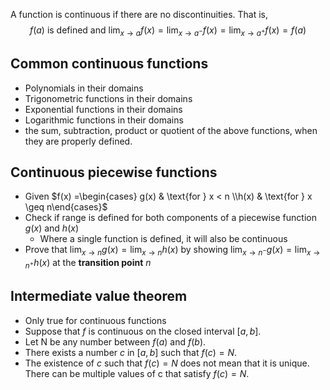 A function is continuous if there are no discontinuities. That is, $$
f(a) \text{ is defined and } \displaystyle\lim_{ x \to a } f(x) = \displaystyle\lim_{ x \to a^- } f(x) = \displaystyle\lim_{ x \to a^+ } f(x) = f(a)
$$
## Common continuous functions
- Polynomials in their domains
- Trigonometric functions in their domains
- Exponential functions in their domains
- Logarithmic functions in their domains
- the sum, subtraction, product or quotient of the above functions, when they are properly defined.

## Continuous piecewise functions
- Given $f(x) =\begin{cases} g(x) & \text{for } x < n \\h(x) & \text{for } x \geq n\end{cases}$
- Check if range is defined for both components of a piecewise function $g(x)$ and $h(x)$
	- Where a single function is defined, it will also be continuous
- Prove that $\displaystyle\lim_{x \to n}g(x) = \displaystyle\lim_{x \to n}h(x)$ by showing $\displaystyle\lim_{x \to n^-}g(x) = \displaystyle\lim_{x \to n^+}h(x)$ at the **transition point** $n$

## Intermediate value theorem
- Only true for continuous functions
- Suppose that $f$ is continuous on the closed interval $[a, b]$.
- Let N be any number between $f(a)$ and $f(b)$.
- There exists a number $c$ in $[a, b]$ such that $f(c) = N$.
- The existence of $c$ such that $f(c) = N$ does not mean that it is unique. There can be multiple values of c that satisfy $f(c) = N$.